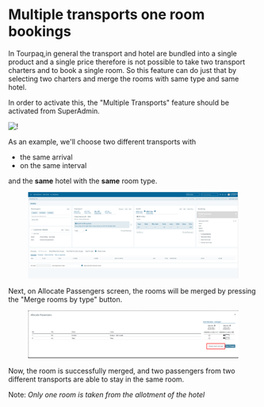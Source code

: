 # Multiple transports one room bookings

In Tourpaq,in general the transport and hotel are bundled into a single product and a single price therefore is not possible to take two transport charters and to book a single room. So this feature can do just that by selecting two charters and merge the rooms with same type and same hotel.

In order to activate this, the "Multiple Transports" feature should be activated from SuperAdmin.

![!](https://docs.tourpaq.com/assets/images/multiple_transports_one_room_activate-54e8f954da95b4427bfd2666cfc62c31.png)

As an example, we'll choose two different transports with

* the same arrival
* on the same interval

and the **same** hotel with the **same** room type.

<figure><img src="../../.gitbook/assets/b337378e-5657-433e-8f6b-578196d03ea5.webp" alt=""><figcaption></figcaption></figure>

Next, on Allocate Passengers screen, the rooms will be merged by pressing the "Merge rooms by type" button.

<figure><img src="../../.gitbook/assets/433fc318-d975-4b3f-a47a-995cc1701d1e.webp" alt=""><figcaption></figcaption></figure>

Now, the room is successfully merged, and two passengers from two different transports are able to stay in the same room.

Note: _Only one room is taken from the allotment of the hotel_
